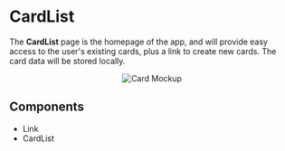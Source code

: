 # CardList

The **CardList** page is the homepage of the app, and will provide easy access to the user's existing cards, plus a link to create new cards. The card data will be stored locally.

<p align="center">
  <img alt="Card Mockup" src="https://cdn.rawgit.com/jtmcgrath/book-bingo/8404ba3c/Design/Pages/Cards/page-cards.jpg" />
</p>

## Components

- Link
- CardList
